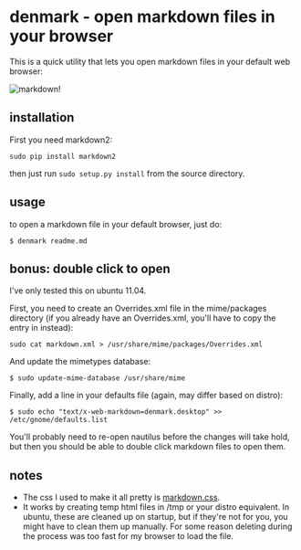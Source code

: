 denmark - open markdown files in your browser
=============================================

This is a quick utility that lets you open markdown files in your default web browser:

![markdown!](http://www.colinmarc.com/denmark.png)

installation
------------

First you need markdown2:

```
sudo pip install markdown2
```

then just run `sudo setup.py install` from the source directory.

usage
-----

to open a markdown file in your default browser, just do:

```
$ denmark readme.md
```

bonus: double click to open
---------------------------

I've only tested this on ubuntu 11.04.

First, you need to create an Overrides.xml file in the mime/packages directory (if you already have an Overrides.xml, you'll have to copy the entry in instead):

```
sudo cat markdown.xml > /usr/share/mime/packages/Overrides.xml
```

And update the mimetypes database:

```
$ sudo update-mime-database /usr/share/mime
```

Finally, add a line in your defaults file (again, may differ based on distro):

```
$ sudo echo "text/x-web-markdown=denmark.desktop" >> /etc/gnome/defaults.list
```

You'll probably need to re-open nautilus before the changes will take hold, but then you should be able to double click markdown files to open them.

notes
-----

* The css I used to make it all pretty is [markdown.css](http://kevinburke.bitbucket.org/markdowncss/). 
* It works by creating temp html files in /tmp or your distro equivalent. In ubuntu, these are cleaned up on startup, but if they're not for you, you might have to clean them up manually. For some reason deleting during the process was too fast for my browser to load the file.
